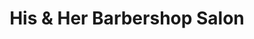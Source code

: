 ---
title: "His & Her Barbershop Salon"
url: /bastrop/his-and-her-barbershop-salon/
shop: hairdresser
---